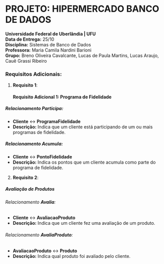 # PROJETO: HIPERMERCADO BANCO DE DADOS

**Universidade Federal de Uberlândia | UFU**   
**Data de Entrega:** 25/10  
**Disciplina:** Sistemas de Banco de Dados  
**Professora:** Maria Camila Nardini Barioni  
**Grupo:** Breno Oliveira Cavalcante, Lucas de Paula Martins, Lucas Araujo, Cauê Grassi Ribeiro

### Requisitos Adicionais:
 1. **Requisito 1**: 
    #### Requisito Adicional 1: Programa de Fidelidade

##### Relacionamento **Participa**:
- **Cliente** <-> **ProgramaFidelidade**
- **Descrição:** Indica que um cliente está participando de um ou mais programas de fidelidade.

##### Relacionamento **Acumula**:
- **Cliente** <-> **PontoFidelidade**
- **Descrição:** Indica os pontos que um cliente acumula como parte do programa de fidelidade.


 2. **Requisito 2**:
##### Avaliação de Produtos

###### Relacionamento **Avalia**:
- **Cliente** <-> **AvaliacaoProduto**
- **Descrição:** Indica que um cliente fez uma avaliação de um produto.

###### Relacionamento **AvaliaProduto**:
- **AvaliacaoProduto** <-> **Produto**
- **Descrição:** Indica qual produto foi avaliado pelo cliente.
